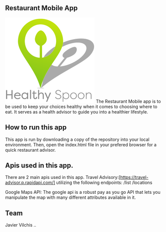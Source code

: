 ## Restaurant Mobile App

![Healthy Spoon Logo](./images/healthy-spoon-logo.png)
The Restaurant Mobile app is to be used to keep your choices healthy when it comes to choosing where to eat. It serves as a health advisor to guide you into a healthier lifestyle.

## How to run this app
This app is run by downloading a copy of the repository into your local environment. Then, open the index.html file in your prefered browser for a quick restaurant advisor.

## Apis used in this app.
There are 2 main apis used in this app.
Travel Advisory:[https://travel-advisor.p.rapidapi.com/]
utilizing the following endpoints:
/list
/locations

Google Maps API:
The google api is a robust pay as you go API that lets you manipulate the map with many different attributes available in it. 

## Team
Javier Vilchis
..

